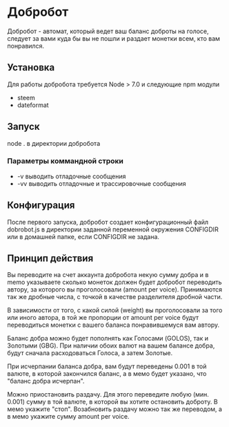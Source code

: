 # Добробот

Добробот - автомат, который ведет ваш баланс доброты на голосе, 
следует за вами куда бы вы не пошли и раздает монетки всем, кто вам понравился.

## Установка

Для работы добробота требуется Node > 7.0 и следующие npm модули

* steem
* dateformat

## Запуск

node . в директории добробота

### Параметры коммандной строки

* -v выводить отладочные сообщения
* -vv выводить отладочные и трассировочные сообщения

## Конфигурация

После первого запуска, добробот создает конфигурационный файл dobrobot.js в 
директории заданной переменной окружения CONFIGDIR или в домашней папке, 
если CONFIGDIR не задана.

## Принцип действия

Вы переводите на счет аккаунта добробота некую сумму добра и в memo 
указываете сколько монеток должен будет добробот переводить автору, 
за которого вы проголосовали (amount per voice). Принимаются так же дробные числа, с точкой 
в качестве разделителя дробной части. 

В зависимости от того, с какой силой (weight) вы проголосовали за того или иного автора, 
в той же пропорции от amount per voice будут переводиться монетки с вашего баланса 
понравившемуся вам автору. 

Баланс добра можно будет пополнять как Голосами (GOLOS), так и Золотыми (GBG). При наличии обоих
валют на вашем балансе добра, будут сначала расходоваться Голоса, а затем Золотые.

При исчерпании баланса добра, вам будут переведены 0.001 в той валюте, 
в которой закончился баланс, а в мемо будет указано, что "баланс добра исчерпан".

Можно приостановить раздачу. Для этого переведите любую (мин. 0.001) сумму в той валюте, 
в которой вы хотите остановить доброту.  В мемо укажите "стоп". 
Возабновить раздачу можно так же переводом, а в мемо укажите сумму amount per voice.

